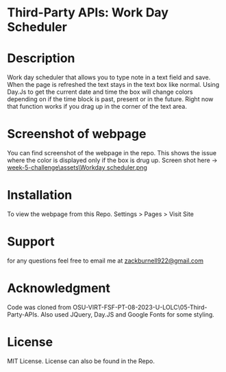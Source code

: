 # Third-Party APIs: Work Day Scheduler

# Description
Work day scheduler that allows you to type note in a text field and save. When the page is refreshed the text stays in the text box like normal. Using Day.Js to get the current date and time the box will change colors depending on if the time block is past, present or in the future. Right now that function works if you drag up in the corner of the text area. 

# Screenshot of webpage
You can find screenshot of the webpage in the repo. This shows the issue where the color is displayed only if the box is drug up. 
Screen shot here -> [week-5-challenge\assets\Workday scheduler.png](https://github.com/ZBurnell/week-5-challenge/blob/main/assets/Workday%20scheduler.png)

# Installation
To view the webpage from this Repo. Settings > Pages > Visit Site

# Support
for any questions feel free to email me at zackburnell922@gmail.com

# Acknowledgment
Code was cloned from OSU-VIRT-FSF-PT-08-2023-U-LOLC\05-Third-Party-APIs. Also used JQuery, Day.JS and Google Fonts for some styling.

# License
MIT License. License can also be found in the Repo.
